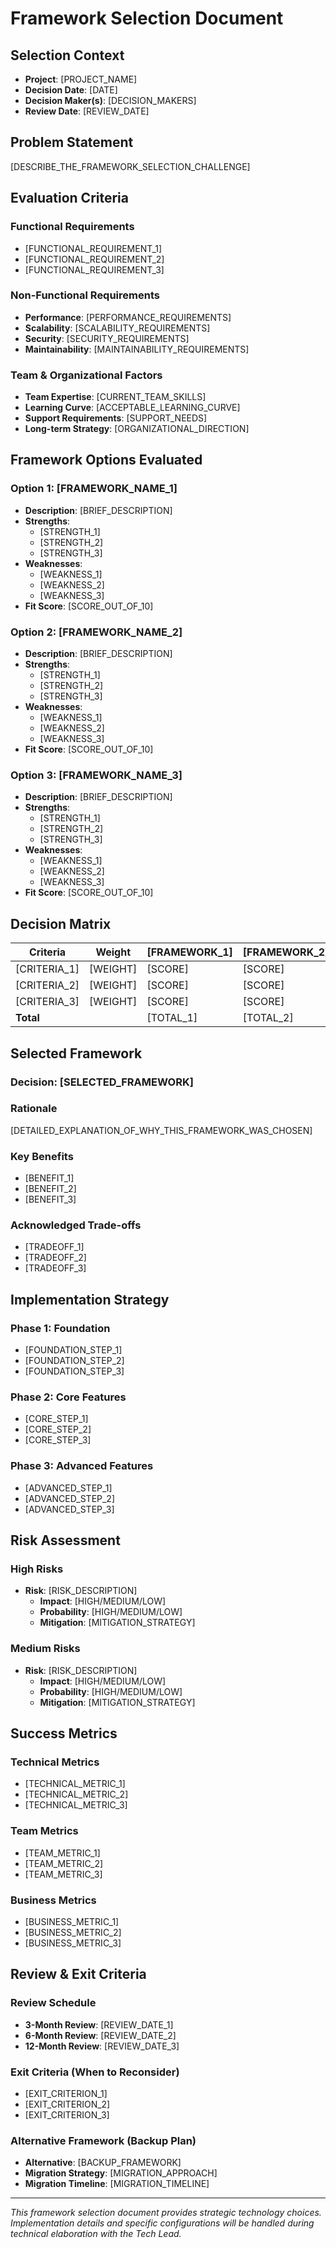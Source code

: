 # Framework Selection Document

## Selection Context
- **Project**: [PROJECT_NAME]
- **Decision Date**: [DATE]
- **Decision Maker(s)**: [DECISION_MAKERS]
- **Review Date**: [REVIEW_DATE]

## Problem Statement
[DESCRIBE_THE_FRAMEWORK_SELECTION_CHALLENGE]

## Evaluation Criteria

### Functional Requirements
- [FUNCTIONAL_REQUIREMENT_1]
- [FUNCTIONAL_REQUIREMENT_2]
- [FUNCTIONAL_REQUIREMENT_3]

### Non-Functional Requirements
- **Performance**: [PERFORMANCE_REQUIREMENTS]
- **Scalability**: [SCALABILITY_REQUIREMENTS]
- **Security**: [SECURITY_REQUIREMENTS]
- **Maintainability**: [MAINTAINABILITY_REQUIREMENTS]

### Team & Organizational Factors
- **Team Expertise**: [CURRENT_TEAM_SKILLS]
- **Learning Curve**: [ACCEPTABLE_LEARNING_CURVE]
- **Support Requirements**: [SUPPORT_NEEDS]
- **Long-term Strategy**: [ORGANIZATIONAL_DIRECTION]

## Framework Options Evaluated

### Option 1: [FRAMEWORK_NAME_1]
- **Description**: [BRIEF_DESCRIPTION]
- **Strengths**: 
  - [STRENGTH_1]
  - [STRENGTH_2]
  - [STRENGTH_3]
- **Weaknesses**:
  - [WEAKNESS_1]
  - [WEAKNESS_2]
  - [WEAKNESS_3]
- **Fit Score**: [SCORE_OUT_OF_10]

### Option 2: [FRAMEWORK_NAME_2]
- **Description**: [BRIEF_DESCRIPTION]
- **Strengths**: 
  - [STRENGTH_1]
  - [STRENGTH_2]
  - [STRENGTH_3]
- **Weaknesses**:
  - [WEAKNESS_1]
  - [WEAKNESS_2]
  - [WEAKNESS_3]
- **Fit Score**: [SCORE_OUT_OF_10]

### Option 3: [FRAMEWORK_NAME_3]
- **Description**: [BRIEF_DESCRIPTION]
- **Strengths**: 
  - [STRENGTH_1]
  - [STRENGTH_2]
  - [STRENGTH_3]
- **Weaknesses**:
  - [WEAKNESS_1]
  - [WEAKNESS_2]
  - [WEAKNESS_3]
- **Fit Score**: [SCORE_OUT_OF_10]

## Decision Matrix

| Criteria | Weight | [FRAMEWORK_1] | [FRAMEWORK_2] | [FRAMEWORK_3] |
|----------|--------|---------------|---------------|---------------|
| [CRITERIA_1] | [WEIGHT] | [SCORE] | [SCORE] | [SCORE] |
| [CRITERIA_2] | [WEIGHT] | [SCORE] | [SCORE] | [SCORE] |
| [CRITERIA_3] | [WEIGHT] | [SCORE] | [SCORE] | [SCORE] |
| **Total** | | [TOTAL_1] | [TOTAL_2] | [TOTAL_3] |

## Selected Framework

### Decision: [SELECTED_FRAMEWORK]

### Rationale
[DETAILED_EXPLANATION_OF_WHY_THIS_FRAMEWORK_WAS_CHOSEN]

### Key Benefits
- [BENEFIT_1]
- [BENEFIT_2]  
- [BENEFIT_3]

### Acknowledged Trade-offs
- [TRADEOFF_1]
- [TRADEOFF_2]
- [TRADEOFF_3]

## Implementation Strategy

### Phase 1: Foundation
- [FOUNDATION_STEP_1]
- [FOUNDATION_STEP_2]
- [FOUNDATION_STEP_3]

### Phase 2: Core Features
- [CORE_STEP_1]
- [CORE_STEP_2]
- [CORE_STEP_3]

### Phase 3: Advanced Features
- [ADVANCED_STEP_1]
- [ADVANCED_STEP_2]
- [ADVANCED_STEP_3]

## Risk Assessment

### High Risks
- **Risk**: [RISK_DESCRIPTION]
  - **Impact**: [HIGH/MEDIUM/LOW]
  - **Probability**: [HIGH/MEDIUM/LOW]
  - **Mitigation**: [MITIGATION_STRATEGY]

### Medium Risks
- **Risk**: [RISK_DESCRIPTION]
  - **Impact**: [HIGH/MEDIUM/LOW]
  - **Probability**: [HIGH/MEDIUM/LOW]
  - **Mitigation**: [MITIGATION_STRATEGY]

## Success Metrics

### Technical Metrics
- [TECHNICAL_METRIC_1]
- [TECHNICAL_METRIC_2]
- [TECHNICAL_METRIC_3]

### Team Metrics
- [TEAM_METRIC_1]
- [TEAM_METRIC_2]
- [TEAM_METRIC_3]

### Business Metrics
- [BUSINESS_METRIC_1]
- [BUSINESS_METRIC_2]
- [BUSINESS_METRIC_3]

## Review & Exit Criteria

### Review Schedule
- **3-Month Review**: [REVIEW_DATE_1]
- **6-Month Review**: [REVIEW_DATE_2]
- **12-Month Review**: [REVIEW_DATE_3]

### Exit Criteria (When to Reconsider)
- [EXIT_CRITERION_1]
- [EXIT_CRITERION_2]
- [EXIT_CRITERION_3]

### Alternative Framework (Backup Plan)
- **Alternative**: [BACKUP_FRAMEWORK]
- **Migration Strategy**: [MIGRATION_APPROACH]
- **Migration Timeline**: [MIGRATION_TIMELINE]

---

*This framework selection document provides strategic technology choices. Implementation details and specific configurations will be handled during technical elaboration with the Tech Lead.*
